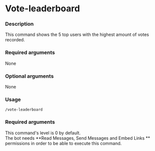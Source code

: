 # Vote-leaderboard

### **Description**

This command shows the 5 top users with the highest amount of votes recorded.

### **Required arguments**

None

### **Optional arguments**

None

### **Usage**

```
/vote-leaderboard
```

### **Required arguments**

This command's level is 0 by default.\
The bot needs **Read Messages, Send Messages and Embed Links ** permissions in order to be able to execute this command.
